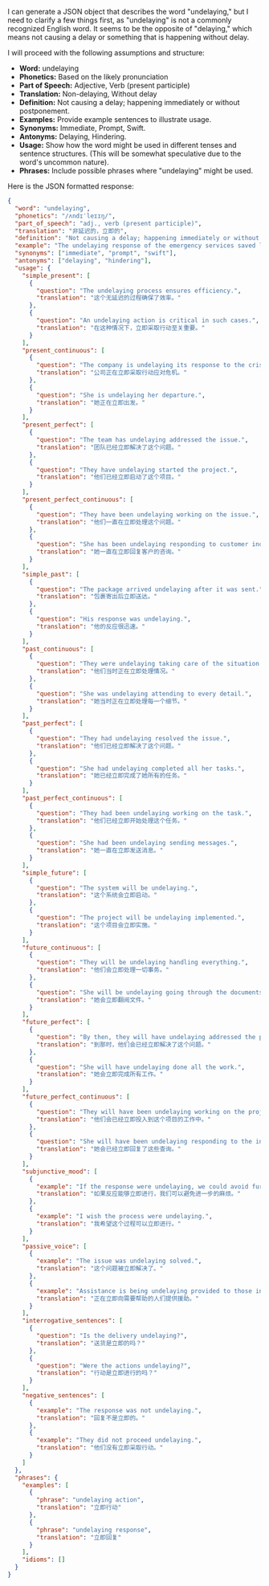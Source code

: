 I can generate a JSON object that describes the word "undelaying," but I need to clarify a few things first, as "undelaying" is not a commonly recognized English word. It seems to be the opposite of "delaying," which means not causing a delay or something that is happening without delay.

I will proceed with the following assumptions and structure:

*   **Word:** undelaying
*   **Phonetics:** Based on the likely pronunciation
*   **Part of Speech:** Adjective, Verb (present participle)
*   **Translation:** Non-delaying, Without delay
*   **Definition:** Not causing a delay; happening immediately or without postponement.
*   **Examples:** Provide example sentences to illustrate usage.
*   **Synonyms:** Immediate, Prompt, Swift.
*   **Antonyms:** Delaying, Hindering.
*   **Usage:** Show how the word might be used in different tenses and sentence structures. (This will be somewhat speculative due to the word's uncommon nature).
*   **Phrases:** Include possible phrases where "undelaying" might be used.

Here is the JSON formatted response:

```json
{
  "word": "undelaying",
  "phonetics": "/ʌndɪˈleɪɪŋ/",
  "part_of_speech": "adj., verb (present participle)",
  "translation": "非延迟的，立即的",
  "definition": "Not causing a delay; happening immediately or without postponement.",
  "example": "The undelaying response of the emergency services saved lives. Undelaying support is crucial for the project's success.",
  "synonyms": ["immediate", "prompt", "swift"],
  "antonyms": ["delaying", "hindering"],
  "usage": {
    "simple_present": [
      {
        "question": "The undelaying process ensures efficiency.",
        "translation": "这个无延迟的过程确保了效率。"
      },
      {
        "question": "An undelaying action is critical in such cases.",
        "translation": "在这种情况下，立即采取行动至关重要。"
      }
    ],
    "present_continuous": [
      {
        "question": "The company is undelaying its response to the crisis.",
        "translation": "公司正在立即采取行动应对危机。"
      },
      {
        "question": "She is undelaying her departure.",
        "translation": "她正在立即出发。"
      }
    ],
    "present_perfect": [
      {
        "question": "The team has undelaying addressed the issue.",
        "translation": "团队已经立即解决了这个问题。"
      },
      {
        "question": "They have undelaying started the project.",
        "translation": "他们已经立即启动了这个项目。"
      }
    ],
    "present_perfect_continuous": [
      {
        "question": "They have been undelaying working on the issue.",
        "translation": "他们一直在立即处理这个问题。"
      },
      {
        "question": "She has been undelaying responding to customer inquiries.",
        "translation": "她一直在立即回复客户的咨询。"
      }
    ],
    "simple_past": [
      {
        "question": "The package arrived undelaying after it was sent.",
        "translation": "包裹寄出后立即送达。"
      },
      {
        "question": "His response was undelaying.",
        "translation": "他的反应很迅速。"
      }
    ],
    "past_continuous": [
      {
        "question": "They were undelaying taking care of the situation.",
        "translation": "他们当时正在立即处理情况。"
      },
      {
        "question": "She was undelaying attending to every detail.",
        "translation": "她当时正在立即处理每一个细节。"
      }
    ],
    "past_perfect": [
      {
        "question": "They had undelaying resolved the issue.",
        "translation": "他们已经立即解决了这个问题。"
      },
      {
        "question": "She had undelaying completed all her tasks.",
        "translation": "她已经立即完成了她所有的任务。"
      }
    ],
    "past_perfect_continuous": [
      {
        "question": "They had been undelaying working on the task.",
        "translation": "他们已经立即开始处理这个任务。"
      },
      {
        "question": "She had been undelaying sending messages.",
        "translation": "她一直在立即发送消息。"
      }
    ],
    "simple_future": [
      {
        "question": "The system will be undelaying.",
        "translation": "这个系统会立即启动。"
      },
      {
        "question": "The project will be undelaying implemented.",
        "translation": "这个项目会立即实施。"
      }
    ],
    "future_continuous": [
      {
        "question": "They will be undelaying handling everything.",
        "translation": "他们会立即处理一切事务。"
      },
      {
        "question": "She will be undelaying going through the documents.",
        "translation": "她会立即翻阅文件。"
      }
    ],
    "future_perfect": [
      {
        "question": "By then, they will have undelaying addressed the problem.",
        "translation": "到那时，他们会已经立即解决了这个问题。"
      },
      {
        "question": "She will have undelaying done all the work.",
        "translation": "她会立即完成所有工作。"
      }
    ],
    "future_perfect_continuous": [
      {
        "question": "They will have been undelaying working on the project.",
        "translation": "他们会已经立即投入到这个项目的工作中。"
      },
      {
        "question": "She will have been undelaying responding to the inquiries.",
        "translation": "她会已经立即回复了这些查询。"
      }
    ],
    "subjunctive_mood": [
      {
        "example": "If the response were undelaying, we could avoid further complications.",
        "translation": "如果反应能够立即进行，我们可以避免进一步的麻烦。"
      },
      {
        "example": "I wish the process were undelaying.",
        "translation": "我希望这个过程可以立即进行。"
      }
    ],
    "passive_voice": [
      {
        "example": "The issue was undelaying solved.",
        "translation": "这个问题被立即解决了。"
      },
      {
        "example": "Assistance is being undelaying provided to those in need.",
        "translation": "正在立即向需要帮助的人们提供援助。"
      }
    ],
    "interrogative_sentences": [
      {
        "question": "Is the delivery undelaying?",
        "translation": "送货是立即的吗？"
      },
      {
        "question": "Were the actions undelaying?",
        "translation": "行动是立即进行的吗？"
      }
    ],
    "negative_sentences": [
      {
        "example": "The response was not undelaying.",
        "translation": "回复不是立即的。"
      },
      {
        "example": "They did not proceed undelaying.",
        "translation": "他们没有立即采取行动。"
      }
    ]
  },
  "phrases": {
    "examples": [
      {
        "phrase": "undelaying action",
        "translation": "立即行动"
      },
      {
        "phrase": "undelaying response",
        "translation": "立即回复"
      }
    ],
    "idioms": []
  }
}
``` 